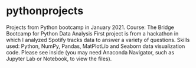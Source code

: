 # pythonprojects
Projects from Python bootcamp in January 2021. Course: The Bridge Bootcamp for Python Data Analysis
First project is from a hackathon in which I analyzed Spotify tracks data to answer a variety of questions. 
Skills used: Python, NumPy, Pandas, MatPlotLib and Seaborn data visualization code. 
Please see inside (you may need Anaconda Navigator, such as Jupyter Lab or Notebook, to view the files). 
